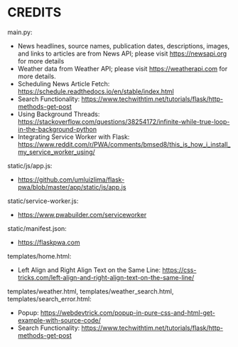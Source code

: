 # CREDITS
main.py:
- News headlines, source names, publication dates, descriptions, images, and links to articles are from News API;
please visit https://newsapi.org for more details
- Weather data from Weather API; please visit https://weatherapi.com for more details.
- Scheduling News Article Fetch: https://schedule.readthedocs.io/en/stable/index.html
- Search Functionality: https://www.techwithtim.net/tutorials/flask/http-methods-get-post
- Using Background Threads: https://stackoverflow.com/questions/38254172/infinite-while-true-loop-in-the-background-python
- Integrating Service Worker with Flask: https://www.reddit.com/r/PWA/comments/bmsed8/this_is_how_i_install_my_service_worker_using/

static/js/app.js:
- https://github.com/umluizlima/flask-pwa/blob/master/app/static/js/app.js

static/service-worker.js:
- https://www.pwabuilder.com/serviceworker

static/manifest.json:
- https://flaskpwa.com

templates/home.html:
- Left Align and Right Align Text on the Same Line: https://css-tricks.com/left-align-and-right-align-text-on-the-same-line/

templates/weather.html, templates/weather_search.html, templates/search_error.html:
- Popup: https://webdevtrick.com/popup-in-pure-css-and-html-get-example-with-source-code/
- Search Functionality: https://www.techwithtim.net/tutorials/flask/http-methods-get-post
